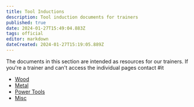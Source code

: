 ```yaml
---
title: Tool Inductions
description: Tool induction documents for trainers
published: true
date: 2024-01-27T15:49:04.883Z
tags: official
editor: markdown
dateCreated: 2024-01-27T15:19:05.889Z
---
```


The documents in this section are intended as resources for our trainers. If you're a trainer and can't access the individual pages contact #it

* [Wood](/docs/tool_inductions/wood)
* [Metal](/docs/tool_inductions/metal)
* [Power Tools](/docs/tool_inductions/power)
* [Misc](/docs/tool_inductions/misc)